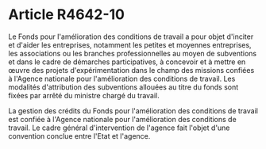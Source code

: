# Article R4642-10

Le Fonds pour l'amélioration des conditions de travail a pour objet d'inciter et d'aider les entreprises, notamment les petites et moyennes entreprises, les associations ou les branches professionnelles au moyen de subventions et dans le cadre de démarches participatives, à concevoir et à mettre en œuvre des projets d'expérimentation dans le champ des missions confiées à l'Agence nationale pour l'amélioration des conditions de travail. Les modalités d'attribution des subventions allouées au titre du fonds sont fixées par arrêté du ministre chargé du travail. 



La gestion des crédits du Fonds pour l'amélioration des conditions de travail est confiée à l'Agence nationale pour l'amélioration des conditions de travail. Le cadre général d'intervention de l'agence fait l'objet d'une convention conclue entre l'Etat et l'agence.